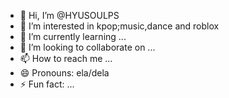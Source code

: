 - 👋 Hi, I’m @HYUSOULPS
- 👀 I’m interested in kpop;music,dance and roblox
- 🌱 I’m currently learning ...
- 💞️ I’m looking to collaborate on ...
- 📫 How to reach me ...
- 😄 Pronouns: ela/dela
- ⚡ Fun fact: ...

<!---
HYUSOULPS/HYUSOULPS is a ✨ special ✨ repository because its `README.md` (this file) appears on your GitHub profile.
You can click the Preview link to take a look at your changes.
--->
